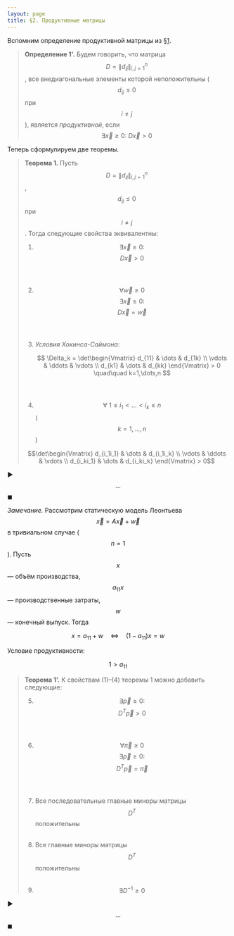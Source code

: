 ```yaml
---
layout: page
title: §2. Продуктивные матрицы
---
```



Вспомним определение продуктивной матрицы из <a href="/par_01">§1</a>.

> **Определение 1'.** Будем говорить, что матрица $$D = \| d_{ij} \|_{i,j=1}^n$$, все внедиагональные элементы которой неположительны ($$d_{ij} \leq 0$$ при $$i \neq j$$), является *продуктивной*, если $$\exists \vec x \geq 0 :\ D\vec x > 0$$



Теперь сформулируем две теоремы.



> **Теорема 1.** Пусть $$D = \|d_{ij}\|_{i,j=1}^n$$, $$d_{ij} \leq 0$$ при $$i \neq j$$. Тогда следующие свойства эквивалентны:
>
> 1. $$\exists \vec x \geq 0:$$ $$D\vec x > 0$$ <br> <br>
> 
> 2. $$\forall \vec w \geq 0$$ $$\exists \vec x \geq 0:$$ $$D\vec x = \vec w$$ <br> <br>
> 
> 3. *Условия Хокинса-Саймона*: 
>     
>     $$ \Delta_k = \det\begin{Vmatrix}
d_{11} & \dots & d_{1k} \\
\vdots & \ddots & \vdots \\
d_{k1} & \dots & d_{kk}
\end{Vmatrix} > 0 \quad\quad k=1,\dots,n $$ <br> <br>
>
> 4. $$\forall\ 1 \leq i_1 < \dots < i_k \leq n$$ ($$k=1,\dots,n$$) 
> 
> $$\det\begin{Vmatrix}
d_{i_1i_1} & \dots & d_{i_1i_k} \\
\vdots & \ddots & \vdots \\
d_{i_ki_1} & \dots & d_{i_ki_k}
\end{Vmatrix} > 0$$



▶︎ $$\dots$$ ◼︎

*Замечание.* Рассмотрим статическую модель Леонтьева $$\vec x = A\vec x + \vec w$$ в тривиальном случае ($$n=1$$). Пусть $$x$$ &mdash; объём производства, $$a_{11}x$$ &mdash; производственные затраты, $$w$$ &mdash; конечный выпуск. Тогда

$$x = a_{11} + w \quad \Leftrightarrow \quad (1-a_{11})x = w$$

Условие продуктивности:

$$1 > a_{11}$$





> **Теорема 1'.** К свойствам (1)&ndash;(4) теоремы 1 можно добавить следующие:
> 
> 5. $$\exists \vec p \geq 0:$$ $$D^T\vec p > 0$$ <br> <br>
> 
> 6. $$\forall \vec\pi \geq 0$$ $$\exists \vec p \geq 0:$$ $$D^T\vec p = \vec\pi$$ <br> <br>
> 
> 7. Все последовательные главные миноры матрицы $$D^T$$ положительны <br> <br>
> 
> 8. Все главные миноры матрицы $$D^T$$ положительны <br> <br>
> 
> 9. $$\exists D^{-1} \geq 0$$ $$ $$



▶︎ $$\dots$$ ◼︎
